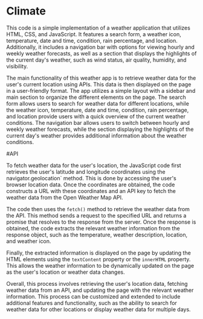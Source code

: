 # Climate


This code is a simple implementation of a weather application that utilizes HTML, CSS, and JavaScript. It features a search form, a weather
icon, temperature, date and time, condition, rain percentage, and location. Additionally, it includes a navigation bar with options for
viewing hourly and weekly weather forecasts, as well as a section that displays the highlights of the current day's weather, such as wind
status, air quality, humidity, and visibility.

The main functionality of this weather app is to retrieve weather data for the user's current location using APIs. This data is then
displayed on the page in a user-friendly format. The app utilizes a simple layout with a sidebar and main section to organize the
different elements on the page. The search form allows users to search for weather data for different locations, while the weather icon, 
temperature, date and time, condition, rain percentage, and location provide users with a quick overview of the current weather conditions.
The navigation bar allows users to switch between hourly and weekly weather forecasts, while the section displaying the highlights of the
current day's weather provides additional information about the weather conditions.


#API 

To fetch weather data for the user's location, the JavaScript code first retrieves the user's latitude and longitude coordinates using 
the navigator.geolocation` method. This is done by accessing the user's browser location data. Once the coordinates are obtained,
the code constructs a URL with these coordinates and an API key to fetch the weather data from the Open Weather Map API.

The code then uses the `fetch()` method to retrieve the weather data from the API. This method sends a request to the specified URL
and returns a promise that resolves to the response from the server. Once the response is obtained, the code extracts the relevant
weather information from the response object, such as the temperature, weather description, location, and weather icon.

Finally, the extracted information is displayed on the page by updating the HTML elements using the `textContent` property or the
`innerHTML` property. This allows the weather information to be dynamically updated on the page as the user's location or weather data 
changes.

Overall, this process involves retrieving the user's location data, fetching weather data from an API, and updating the page with the
relevant weather information. This process can be customized and extended to include additional features and functionality, such as the
ability to search for weather data for other locations or display weather data for multiple days.
